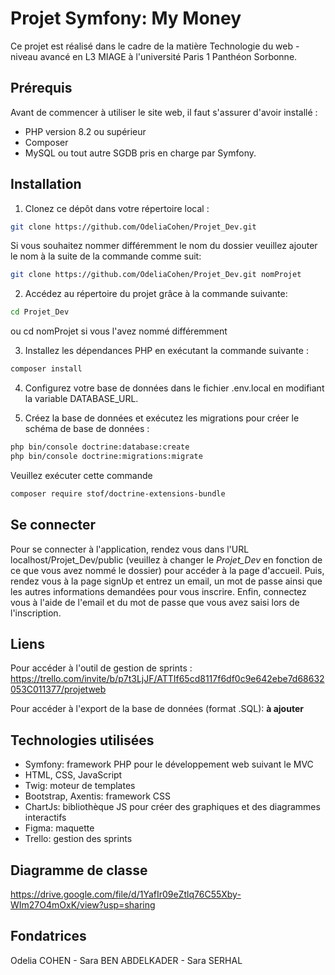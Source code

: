 # Projet Symfony: My Money
Ce projet est réalisé dans le cadre de la matière Technologie du web - niveau avancé en L3 MIAGE à l'université Paris 1 Panthéon Sorbonne. 

## Prérequis
Avant de commencer à utiliser le site web, il faut s'assurer d'avoir installé : 
- PHP version 8.2 ou supérieur
- Composer
- MySQL ou tout autre SGDB pris en charge par Symfony.

## Installation
1) Clonez ce dépôt dans votre répertoire local :
```bash
git clone https://github.com/OdeliaCohen/Projet_Dev.git
```
Si vous souhaitez nommer différemment le nom du dossier veuillez ajouter le nom à la suite de la commande comme suit:
```bash
git clone https://github.com/OdeliaCohen/Projet_Dev.git nomProjet
```
2) Accédez au répertoire du projet grâce à la commande suivante:
```bash
cd Projet_Dev
```
ou cd nomProjet si vous l'avez nommé différemment

3) Installez les dépendances PHP en exécutant la commande suivante :
```bash
composer install
```
4) Configurez votre base de données dans le fichier .env.local en modifiant la variable DATABASE_URL.
   
5) Créez la base de données et exécutez les migrations pour créer le schéma de base de données :
```bash
php bin/console doctrine:database:create
php bin/console doctrine:migrations:migrate
```
Veuillez exécuter cette commande 
```bash
composer require stof/doctrine-extensions-bundle
```

## Se connecter
Pour se connecter à l'application, rendez vous dans l'URL localhost/Projet_Dev/public (veuillez à changer le *Projet_Dev* en fonction de ce que vous avez nommé le dossier) pour accéder à la page d'accueil. 
Puis, rendez vous à la page signUp et entrez un email, un mot de passe ainsi que les autres informations demandées pour vous inscrire. 
Enfin, connectez vous à l'aide de l'email et du mot de passe que vous avez saisi lors de l'inscription. 

## Liens
Pour accéder à l'outil de gestion de sprints : 
https://trello.com/invite/b/p7t3LjJF/ATTIf65cd8117f6df0c9e642ebe7d68632053C011377/projetweb

Pour accéder à l'export de la base de données (format .SQL): **à ajouter** 

## Technologies utilisées
- Symfony: framework PHP pour le développement web suivant le MVC
- HTML, CSS, JavaScript
- Twig: moteur de templates
- Bootstrap, Axentis: framework CSS
- ChartJs: bibliothèque JS pour créer des graphiques et des diagrammes interactifs
- Figma: maquette
- Trello: gestion des sprints

## Diagramme de classe
https://drive.google.com/file/d/1YafIr09eZtlq76C55Xby-WIm27O4mOxK/view?usp=sharing

## Fondatrices
Odelia COHEN - Sara BEN ABDELKADER - Sara SERHAL 




